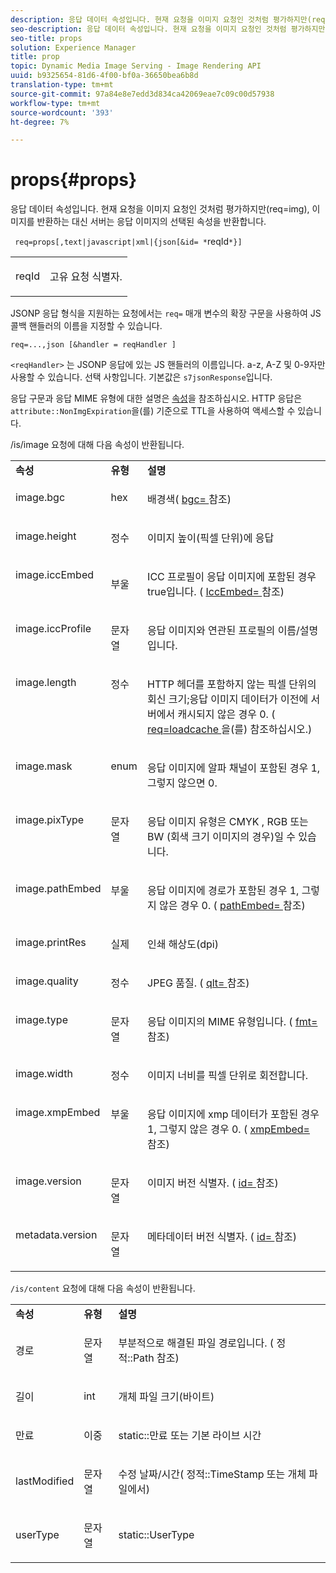 ```yaml
---
description: 응답 데이터 속성입니다. 현재 요청을 이미지 요청인 것처럼 평가하지만(req=img), 이미지를 반환하는 대신 서버는 응답 이미지의 선택된 속성을 반환합니다.
seo-description: 응답 데이터 속성입니다. 현재 요청을 이미지 요청인 것처럼 평가하지만(req=img), 이미지를 반환하는 대신 서버는 응답 이미지의 선택된 속성을 반환합니다.
seo-title: props
solution: Experience Manager
title: prop
topic: Dynamic Media Image Serving - Image Rendering API
uuid: b9325654-81d6-4f00-bf0a-36650bea6b8d
translation-type: tm+mt
source-git-commit: 97a84e8e7edd3d834ca42069eae7c09c00d57938
workflow-type: tm+mt
source-wordcount: '393'
ht-degree: 7%

---
```



# props{#props}

응답 데이터 속성입니다. 현재 요청을 이미지 요청인 것처럼 평가하지만(req=img), 이미지를 반환하는 대신 서버는 응답 이미지의 선택된 속성을 반환합니다.

` req=props[,text|javascript|xml|{json[&id= *`reqId`*}]`

<table id="simpletable_A9FCC880171B4A9DBAE28413AFDF75F7"> 
 <tr class="strow"> 
  <td class="stentry"> <p> <span class="codeph"> <span class="varname"> reqId  </span> </span> </p> </td> 
  <td class="stentry"> <p>고유 요청 식별자. </p> </td> 
 </tr> 
</table>

JSONP 응답 형식을 지원하는 요청에서는 `req=` 매개 변수의 확장 구문을 사용하여 JS 콜백 핸들러의 이름을 지정할 수 있습니다.

`req=...,json [&handler = reqHandler ]`

`<reqHandler>` 는 JSONP 응답에 있는 JS 핸들러의 이름입니다. a-z, A-Z 및 0-9자만 사용할 수 있습니다. 선택 사항입니다. 기본값은 `s7jsonResponse`입니다.

응답 구문과 응답 MIME 유형에 대한 설명은 [속성](../../../../../../is-api/http-ref/image-serving-api-ref/c-http-protocol-reference/c-response-data/c-properties/c-properties.md#concept-49c609fd6de942cab422ee412353c9d9)을 참조하십시오. HTTP 응답은 `attribute::NonImgExpiration`을(를) 기준으로 TTL을 사용하여 액세스할 수 있습니다.

/is/image 요청에 대해 다음 속성이 반환됩니다.

<table id="table_9665612ED7D24C07AAF75D953C0FEB36"> 
 <tbody> 
  <tr> 
   <td> <b> 속성</b> </td> 
   <td> <b> 유형</b> </td> 
   <td> <b> 설명</b> </td> 
  </tr> 
  <tr valign="top"> 
   <td> <p> <span class="codeph"> image.bgc  </span> </p> </td> 
   <td> <p> hex </p> </td> 
   <td> <p> 배경색( <span class="codeph"> <a href="../../../../../../is-api/http-ref/image-serving-api-ref/c-http-protocol-reference/c-command-reference/r-bgc.md#reference-53376175f617446fbe5c69120f834b88" type="reference" format="dita" scope="local"> bgc= </a> </span> 참조) </p> </td> 
  </tr> 
  <tr valign="top"> 
   <td valign="top"> <p> <span class="codeph"> image.height  </span> </p> </td> 
   <td> <p> 정수 </p> </td> 
   <td> <p> 이미지 높이(픽셀 단위)에 응답 </p> </td> 
  </tr> 
  <tr> 
   <td valign="top"> <p> <span class="codeph"> image.iccEmbed  </span> </p> </td> 
   <td> <p> 부울 </p> </td> 
   <td> <p> ICC 프로필이 응답 이미지에 포함된 경우 true입니다. ( <span class="codeph"> <a href="../../../../../../is-api/http-ref/image-serving-api-ref/c-http-protocol-reference/c-command-reference/r-iccembed.md#reference-e3b774fb322046a2a6dde3a7bab5583e" type="reference" format="dita" scope="local"> IccEmbed= </a> </span> 참조) </p> </td> 
  </tr> 
  <tr valign="top"> 
   <td> <p> <span class="codeph"> image.iccProfile  </span> </p> </td> 
   <td> <p> 문자열 </p> </td> 
   <td> <p> 응답 이미지와 연관된 프로필의 이름/설명입니다. </p> </td> 
  </tr> 
  <tr valign="top"> 
   <td> <p> <span class="codeph"> image.length  </span> </p> </td> 
   <td> <p> 정수 </p> </td> 
   <td> <p> HTTP 헤더를 포함하지 않는 픽셀 단위의 회신 크기;응답 이미지 데이터가 이전에 서버에서 캐시되지 않은 경우 0. ( <span class="codeph"> <a href="../../../../../../is-api/http-ref/image-serving-api-ref/c-http-protocol-reference/c-command-reference/r-req/r-req.md#reference-907cdb4a97034db7ad94695f25552e76" type="reference" format="dita" scope="local"> req=loadcache </a> </span>을(를) 참조하십시오.) </p> </td> 
  </tr> 
  <tr valign="top"> 
   <td> <p> <span class="codeph"> image.mask  </span> </p> </td> 
   <td> <p> enum </p> </td> 
   <td> <p> 응답 이미지에 알파 채널이 포함된 경우 1, 그렇지 않으면 0. </p> </td> 
  </tr> 
  <tr valign="top"> 
   <td> <p> <span class="codeph"> image.pixType  </span> </p> </td> 
   <td> <p> 문자열 </p> </td> 
   <td> <p> 응답 이미지 유형은 <span class="codeph"> CMYK </span>, <span class="codeph"> RGB </span> 또는 <span class="codeph"> BW </span>(회색 크기 이미지의 경우)일 수 있습니다. </p> </td> 
  </tr> 
  <tr valign="top"> 
   <td> <p> <span class="codeph"> image.pathEmbed  </span> </p> </td> 
   <td> <p> 부울 </p> </td> 
   <td> <p> 응답 이미지에 경로가 포함된 경우 1, 그렇지 않은 경우 0. ( <span class="codeph"> <a href="../../../../../../is-api/http-ref/image-serving-api-ref/c-http-protocol-reference/c-command-reference/r-pathembed.md#reference-9ccf0771d6634cf68c1c9c33cd428301" type="reference" format="dita" scope="local"> pathEmbed= </a> </span> 참조) </p> </td> 
  </tr> 
  <tr valign="top"> 
   <td> <p> <span class="codeph"> image.printRes  </span> </p> </td> 
   <td> <p> 실제 </p> </td> 
   <td> <p> 인쇄 해상도(dpi) </p> </td> 
  </tr> 
  <tr valign="top"> 
   <td> <p> <span class="codeph"> image.quality  </span> </p> </td> 
   <td> <p> 정수 </p> </td> 
   <td> <p> JPEG 품질. ( <span class="codeph"> <a href="../../../../../../is-api/http-ref/image-serving-api-ref/c-http-protocol-reference/c-command-reference/r-is-http-qlt.md#reference-f69ed0758c784b0385d979820546d352" type="reference" format="dita" scope="local"> qlt= </a> </span> 참조) </p> </td> 
  </tr> 
  <tr valign="top"> 
   <td> <p> <span class="codeph"> image.type  </span> </p> </td> 
   <td> <p> 문자열 </p> </td> 
   <td> <p> 응답 이미지의 MIME 유형입니다. ( <span class="codeph"> <a href="../../../../../../is-api/http-ref/image-serving-api-ref/c-http-protocol-reference/c-command-reference/r-is-http-fmt.md#reference-cdf10043423b45ba9fe15157fb3ae37a" type="reference" format="dita" scope="local"> fmt= </a> </span> 참조) </p> </td> 
  </tr> 
  <tr valign="top"> 
   <td> <p> <span class="codeph"> image.width  </span> </p> </td> 
   <td> <p> 정수 </p> </td> 
   <td> <p> 이미지 너비를 픽셀 단위로 회전합니다. </p> </td> 
  </tr> 
  <tr valign="top"> 
   <td> <p> <span class="codeph"> image.xmpEmbed  </span> </p> </td> 
   <td> <p> 부울 </p> </td> 
   <td> <p> 응답 이미지에 xmp 데이터가 포함된 경우 1, 그렇지 않은 경우 0. ( <span class="codeph"> <a href="../../../../../../is-api/http-ref/image-serving-api-ref/c-http-protocol-reference/c-command-reference/r-xmpembed.md#reference-46ecf40a40a0442fa62de3a85dcb03e8" type="reference" format="dita" scope="local"> xmpEmbed= </a> </span> 참조) </p> </td> 
  </tr> 
  <tr valign="top"> 
   <td> <p> <span class="codeph"> image.version  </span> </p> </td> 
   <td> <p> 문자열 </p> </td> 
   <td> <p> 이미지 버전 식별자. ( <span class="codeph"> <a href="../../../../../../is-api/http-ref/image-serving-api-ref/c-http-protocol-reference/c-command-reference/r-id.md#reference-60661184deb3420998779724244fcfa0" type="reference" format="dita" scope="local"> id= </a> </span> 참조) </p> </td> 
  </tr> 
  <tr valign="top"> 
   <td> <p> <span class="codeph"> metadata.version  </span> </p> </td> 
   <td> <p> 문자열 </p> </td> 
   <td> <p> 메타데이터 버전 식별자. ( <span class="codeph"> <a href="../../../../../../is-api/http-ref/image-serving-api-ref/c-http-protocol-reference/c-command-reference/r-id.md#reference-60661184deb3420998779724244fcfa0" type="reference" format="dita" scope="local"> id= </a> </span> 참조) </p> </td> 
  </tr> 
 </tbody> 
</table>

`/is/content` 요청에 대해 다음 속성이 반환됩니다.

<table id="table_B66360C475CE495D9701AB526E758873"> 
 <tbody> 
  <tr> 
   <td> <b> 속성</b> </td> 
   <td> <b> 유형</b> </td> 
   <td> <b> 설명</b> </td> 
  </tr> 
  <tr> 
   <td> <p> <span class="codeph"> 경로 </span> </p> </td> 
   <td> <p> 문자열 </p> </td> 
   <td> <p>부분적으로 해결된 파일 경로입니다. ( <span class="codeph"> 정적::Path </span> 참조) </p> </td> 
  </tr> 
  <tr> 
   <td> <p> <span class="codeph"> 길이 </span> </p> </td> 
   <td> <p> int </p> </td> 
   <td> <p> 개체 파일 크기(바이트) </p> </td> 
  </tr> 
  <tr> 
   <td> <p> <span class="codeph"> 만료 </span> </p> </td> 
   <td> <p> 이중 </p> </td> 
   <td> <p> <span class="codeph"> static::만료  </span> 또는 기본 라이브 시간 </p> </td> 
  </tr> 
  <tr> 
   <td> <p> <span class="codeph"> lastModified  </span> </p> </td> 
   <td> <p> 문자열 </p> </td> 
   <td> <p> 수정 날짜/시간(<span class="codeph"> 정적::TimeStamp </span> 또는 개체 파일에서) </p> </td> 
  </tr> 
  <tr> 
   <td> <p> <span class="codeph"> userType  </span> </p> </td> 
   <td> <p> 문자열 </p> </td> 
   <td> <p> <span class="codeph"> static::UserType  </span> </p> </td> 
  </tr> 
 </tbody> 
</table>

